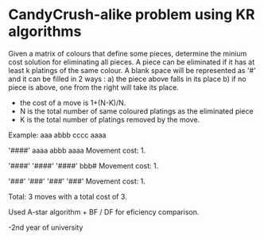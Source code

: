 # CandyCrush-alike problem using KR algorithms

Given a matrix of colours that define some pieces, determine the minium cost solution for eliminating all pieces.
A piece can be eliminated if it has at least k platings of the same colour.
A blank space will be represented as '#' and it can be filled in 2 ways : 
 a) the piece above falls in its place
 b) if no piece is above, one from the right will take its place.
 
- the cost of a move is 1+(N-K)/N.
- N is the total number of same coloured platings as the eliminated piece 
- K is the total number of platings removed by the move.

Example:
aaa
abbb
cccc
aaaa

'####'
aaaa
abbb
aaaa
Movement cost: 1.

'####'
'####'
'####'
bbb#
Movement cost: 1.

'###'
'###'
'###'
'###'
Movement cost: 1.

Total: 3 moves with a total cost of 3. 

Used A-star algorithm + BF / DF for eficiency comparison.

-2nd year of university
